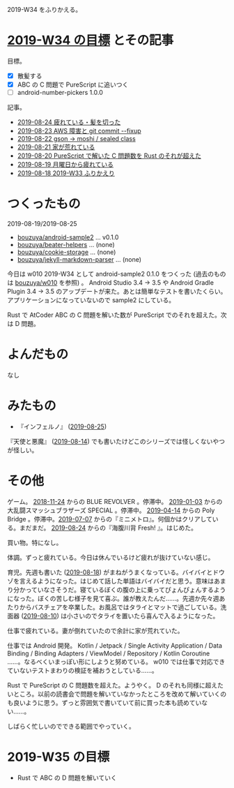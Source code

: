 2019-W34 をふりかえる。

# [2019-W34 の目標][2019-08-18] とその記事

目標。

- [x] 散髪する
- [x] ABC の C 問題で PureScript に追いつく
- [ ] android-number-pickers 1.0.0

記事。

- [2019-08-24 疲れている・髪を切った][2019-08-24]
- [2019-08-23 AWS 障害と git commit --fixup][2019-08-23]
- [2019-08-22 gson -> moshi / sealed class][2019-08-22]
- [2019-08-21 家が荒れている][2019-08-21]
- [2019-08-20 PureScript で解いた C 問題数を Rust のそれが超えた][2019-08-20]
- [2019-08-19 月曜日から疲れている][2019-08-19]
- [2019-08-18 2019-W33 ふりかえり][2019-08-18]

# つくったもの

2019-08-19/2019-08-25

- [bouzuya/android-sample2][] ... v0.1.0
- [bouzuya/beater-helpers][] ... (none)
- [bouzuya/cookie-storage][] ... (none)
- [bouzuya/jekyll-markdown-parser][] ... (none)

今日は w010 2019-W34 として android-sample2 0.1.0 をつくった (過去のものは [bouzuya/w010][] を参照) 。 Android Studio 3.4 -> 3.5 や Android Gradle Plugin 3.4 -> 3.5 のアップデートが来た。あとは簡単なテストを書いたくらい。アプリケーションになっていないので sample2 にしている。

Rust で AtCoder ABC の C 問題を解いた数が PureScript でのそれを超えた。次は D 問題。

# よんだもの

なし

# みたもの

- 『インフェルノ』 ([2019-08-25][])

『天使と悪魔』 ([2019-08-14][]) でも書いたけどこのシリーズでは怪しくないやつが怪しい。

# その他

ゲーム。 [2018-11-24][] からの BLUE REVOLVER 。停滞中。 [2019-01-03][] からの大乱闘スマッシュブラザーズ SPECIAL 。停滞中。 [2019-04-14][] からの Poly Bridge 。停滞中。[2019-07-07][] からの『ミニメトロ』。何個かはクリアしている。まだまだ。 [2019-08-24][] からの『海腹川背 Fresh! 』。はじめた。

買い物。特になし。

体調。ずっと疲れている。今日は休んでいるけど疲れが抜けていない感じ。

育児。先週も書いた ([2019-08-18][]) がまねがうまくなっている。バイバイとドウゾを言えるようになった。はじめて話した単語はバイバイだと思う。意味はあまり分かっていなさそうだ。寝ているぼくの腹の上に乗ってぴょんぴょんするようになった。ぼくの苦しむ様子を見て喜ぶ。誰が教えたんだ……。先週か先々週あたりからバスチェアを卒業した。お風呂ではタライとマットで過ごしている。洗面器 ([2019-08-10][]) は小さいのでタライを置いたら喜んで入るようになった。

仕事で疲れている。妻が倒れていたので余計に家が荒れていた。

仕事では Android 開発。 Kotlin / Jetpack / Single Activity Application / Data Binding / Binding Adapters / ViewModel / Repository / Kotlin Coroutine ……。なるべくいまっぽい形にしようと努めている。 w010 では仕事で対応できていないテストまわりの検証を補おうとしている……。

Rust で PureScript の C 問題数を超えた。ようやく。 D のそれも同様に超えたいところ。以前の読書会で問題を解いていなかったところを改めて解いていくのも良いように思う。ずっと雰囲気で書いていて前に買った本も読めていない……。

しばらく忙しいのでできる範囲でやっていく。

# 2019-W35 の目標

- Rust で ABC の D 問題を解いていく

[2018-11-24]: https://blog.bouzuya.net/2018/11/24/
[2019-01-03]: https://blog.bouzuya.net/2019/01/03/
[2019-04-14]: https://blog.bouzuya.net/2019/04/14/
[2019-07-07]: https://blog.bouzuya.net/2019/07/07/
[2019-08-10]: https://blog.bouzuya.net/2019/08/10/
[2019-08-14]: https://blog.bouzuya.net/2019/08/14/
[2019-08-18]: https://blog.bouzuya.net/2019/08/18/
[2019-08-19]: https://blog.bouzuya.net/2019/08/19/
[2019-08-20]: https://blog.bouzuya.net/2019/08/20/
[2019-08-21]: https://blog.bouzuya.net/2019/08/21/
[2019-08-22]: https://blog.bouzuya.net/2019/08/22/
[2019-08-23]: https://blog.bouzuya.net/2019/08/23/
[2019-08-24]: https://blog.bouzuya.net/2019/08/24/
[2019-08-25]: https://blog.bouzuya.net/2019/08/25/
[bouzuya/android-sample2]: https://github.com/bouzuya/android-sample2
[bouzuya/beater-helpers]: https://github.com/bouzuya/beater-helpers
[bouzuya/cookie-storage]: https://github.com/bouzuya/cookie-storage
[bouzuya/jekyll-markdown-parser]: https://github.com/bouzuya/jekyll-markdown-parser
[bouzuya/w010]: https://github.com/bouzuya/w010

